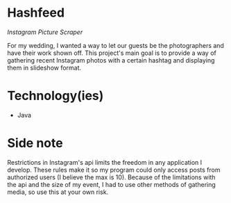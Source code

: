 # Hashfeed
<i>Instagram Picture Scraper</i>

For my wedding, I wanted a way to let our guests be the photographers and have their work shown off. This project's main goal is to provide a way of gathering recent Instagram photos with a certain hashtag and displaying them in slideshow format. 

# Technology(ies)
<ul>
<li>Java</li>
</ul>

# Side note

Restrictions in Instagram's api limits the freedom in any application I develop. These rules make it so my program could only access posts from authorized users (I believe the max is 10). Because of the limitations with the api and the size of my event, I had to use other methods of gathering media, so use this at your own risk.



